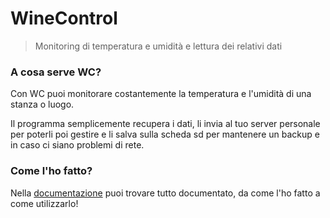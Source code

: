 # WineControl 

> Monitoring di temperatura e umidità e lettura dei relativi dati

### A cosa serve WC?

Con WC puoi monitorare costantemente la temperatura e l'umidità di una stanza o luogo. 

Il programma semplicemente recupera i dati, li invia al tuo server personale per poterli poi gestire e li salva sulla scheda sd per mantenere un backup e in caso ci siano problemi di rete. 

### Come l'ho fatto?

Nella [documentazione](./docs/project.md) puoi trovare tutto documentato, da come l'ho fatto a come utilizzarlo!

